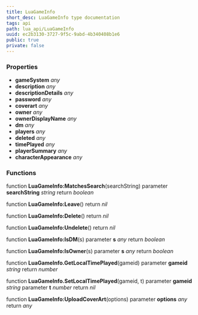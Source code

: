 ```yaml
---
title: LuaGameInfo
short_desc: LuaGameInfo type documentation
tags: api
path: lua_api/LuaGameInfo
uuid: ec2b3130-3727-9f5c-9abd-4b340408b1e6
public: true
private: false
---
```




### Properties

* **gameSystem** *any* 
* **description** *any* 
* **descriptionDetails** *any* 
* **password** *any* 
* **coverart** *any* 
* **owner** *any* 
* **ownerDisplayName** *any* 
* **dm** *any* 
* **players** *any* 
* **deleted** *any* 
* **timePlayed** *any* 
* **playerSummary** *any* 
* **characterAppearance** *any* 

### Functions

function **LuaGameInfo:MatchesSearch**(searchString)
  parameter **searchString** *string*
  return *boolean*

function **LuaGameInfo:Leave**()
  return *nil*

function **LuaGameInfo:Delete**()
  return *nil*

function **LuaGameInfo:Undelete**()
  return *nil*

function **LuaGameInfo:IsDM**(s)
  parameter **s** *any*
  return *boolean*

function **LuaGameInfo:IsOwner**(s)
  parameter **s** *any*
  return *boolean*

function **LuaGameInfo.GetLocalTimePlayed**(gameid)
  parameter **gameid** *string*
  return *number*

function **LuaGameInfo.SetLocalTimePlayed**(gameid, t)
  parameter **gameid** *string*
  parameter **t** *number*
  return *nil*

function **LuaGameInfo:UploadCoverArt**(options)
  parameter **options** *any*
  return *any*
